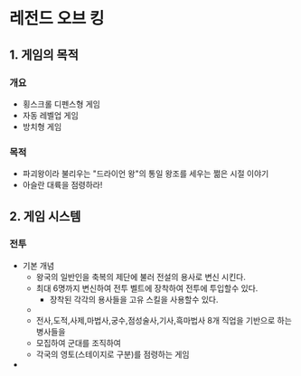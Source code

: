 # 레전드 오브 킹
## 1. 게임의 목적
### 개요
- 횡스크롤 디펜스형 게임
- 자동 레벨업 게임
- 방치형 게임

### 목적
- 파괴왕이라 불리우는 "드라이언 왕"의 통일 왕조를 세우는 쩖은 시절 이야기
- 아슬란 대륙을 점령하라!

## 2. 게임 시스템 
### 전투
- 기본 개념
  - 왕국의 일반인을 축복의 제단에 불러 전설의 용사로 변신 시킨다.
  - 최대 6명까지 변신하여 전투 벨트에 장착하여 전투에 투입할수 있다.
    - 장착된 각각의 용사들을 고유 스킬을 사용할수 있다. 
  - 
  - 전사,도적,사제,마법사,궁수,점성술사,기사,흑마법사 8개 직업을 기반으로 하는 병사들을
  - 모집하여 군대를 조직하여
  - 각국의 영토(스테이지로 구분)를 점령하는 게임
-     




 
